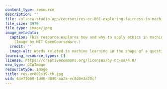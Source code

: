 ```yaml
---
content_type: resource
description: ''
file: /ol-ocw-studio-app/courses/res-ec-001-exploring-fairness-in-machine-learning-for-international-development-spring-2020/4de730601d46d840aa2aec8d0e3a28cf_res-ec001s19-th.jpg
file_size: 3976
file_type: image/jpeg
image_metadata:
  caption: This resource explores how and why to apply ethics in machine learning.
    (Image by MIT OpenCourseWare.)
  credit: ''
  image-alt: Words related to machine learning in the shape of a question mark.
learning_resource_types: []
license: https://creativecommons.org/licenses/by-nc-sa/4.0/
ocw_type: OCWImage
resourcetype: Image
title: res-ec001s19-th.jpg
uid: 4de73060-1d46-d840-aa2a-ec8d0e3a28cf
---
```

